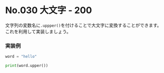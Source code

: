 # No.030 大文字 - 200
文字列の変数名に`.uppper()`を付けることで大文字に変換することができます。<br>
これを利用して実装しましょう。

### 実装例
```py
word = "hello"

print(word.upper())
```